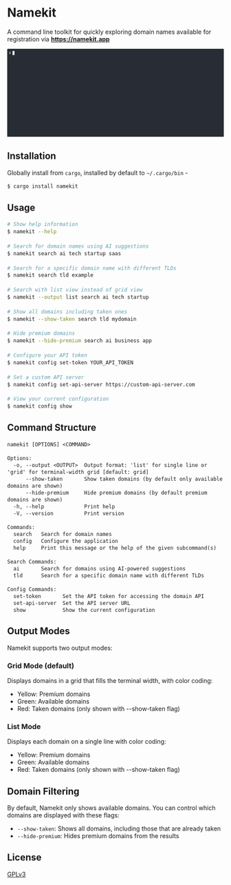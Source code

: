 # Namekit

A command line toolkit for quickly exploring domain names available for registration via **https://namekit.app**

![Namekit CLI demo](demo.gif)


## Installation

Globally install from `cargo`, installed by default to `~/.cargo/bin` -

```sh
$ cargo install namekit
```

## Usage

```sh
# Show help information
$ namekit --help

# Search for domain names using AI suggestions
$ namekit search ai tech startup saas

# Search for a specific domain name with different TLDs
$ namekit search tld example

# Search with list view instead of grid view
$ namekit --output list search ai tech startup

# Show all domains including taken ones
$ namekit --show-taken search tld mydomain

# Hide premium domains
$ namekit --hide-premium search ai business app

# Configure your API token
$ namekit config set-token YOUR_API_TOKEN

# Set a custom API server
$ namekit config set-api-server https://custom-api-server.com

# View your current configuration
$ namekit config show
```

## Command Structure

```
namekit [OPTIONS] <COMMAND>

Options:
  -o, --output <OUTPUT>  Output format: 'list' for single line or 'grid' for terminal-width grid [default: grid]
      --show-taken       Show taken domains (by default only available domains are shown)
      --hide-premium     Hide premium domains (by default premium domains are shown)
  -h, --help             Print help
  -V, --version          Print version

Commands:
  search   Search for domain names
  config   Configure the application
  help     Print this message or the help of the given subcommand(s)

Search Commands:
  ai       Search for domains using AI-powered suggestions
  tld      Search for a specific domain name with different TLDs

Config Commands:
  set-token       Set the API token for accessing the domain API
  set-api-server  Set the API server URL
  show            Show the current configuration
```

## Output Modes

Namekit supports two output modes:

### Grid Mode (default)
Displays domains in a grid that fills the terminal width, with color coding:
- Yellow: Premium domains
- Green: Available domains
- Red: Taken domains (only shown with --show-taken flag)

### List Mode
Displays each domain on a single line with color coding:
- Yellow: Premium domains
- Green: Available domains
- Red: Taken domains (only shown with --show-taken flag)

## Domain Filtering

By default, Namekit only shows available domains. You can control which domains are displayed with these flags:

- `--show-taken`: Shows all domains, including those that are already taken
- `--hide-premium`: Hides premium domains from the results

## License

[GPLv3](LICENSE)